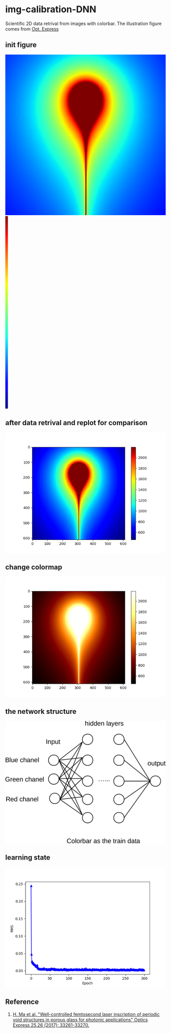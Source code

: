 # img-calibration-DNN
Scientific 2D data retrival from images with colorbar.
The illustration figure comes from [Opt. Express](https://doi.org/10.1364/OE.25.033261)

## init figure ##
![init figure](https://github.com/MarkMa1990/img-calibration-DNN/blob/master/figures_data/figure_data.png)
![init figure2](https://github.com/MarkMa1990/img-calibration-DNN/blob/master/figures_data/figure_colorbar.png)

## after data retrival and replot for comparison ##
![learn and replot](https://github.com/MarkMa1990/img-calibration-DNN/blob/master/results/retrived_compare.png)

## change colormap ##
![change colormap](https://github.com/MarkMa1990/img-calibration-DNN/blob/master/results/change_colormap.png)

## the network structure ##
![learning network](https://github.com/MarkMa1990/img-calibration-DNN/blob/master/network-show/nn-crop.png)

## learning state ##
![learning](https://github.com/MarkMa1990/img-calibration-DNN/blob/master/results/learning.png)


## Reference ##
1. [H. Ma et al. "Well-controlled femtosecond laser inscription of periodic void structures in porous glass for photonic applications" Optics Express 25.26 (2017): 33261-33270.](https://doi.org/10.1364/OE.25.033261)
